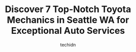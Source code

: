 ---
layout: ampstory
image: https://images.unsplash.com/photo-1636325778435-585ed877d753?ixlib=rb-4.0.3&ixid=MnwxMjA3fDB8MHxwaG90by1wYWdlfHx8fGVufDB8fHx8&auto=format&fit=crop&w=640&h=853&q=80
author: techidn
featured: false
description: Trust your vehicles maintenance and repairs to the 7 best Toyota Mechanic in Seattle WA, USA. With their extensive experience, cutting-edge technology, and commitment to customer satisfacti
title: Discover 7 Top-Notch Toyota Mechanics in Seattle WA for Exceptional Auto Services
cover:
   title: Discover 7 Top-Notch Toyota Mechanics in Seattle WA for Exceptional Auto Services
   subtitle: Rickpate
   background: https://images.unsplash.com/photo-1636325778435-585ed877d753?ixlib=rb-4.0.3&ixid=MnwxMjA3fDB8MHxwaG90by1wYWdlfHx8fGVufDB8fHx8&auto=format&fit=crop&w=640&h=853&q=80

pages: 
 - layout: thirds
   top: <h1>#1 Gregs Japanese Auto</h1>
   bottom: "<p>Ive been taking my car to this guys for many years and actually took my first car here as a teenager. I am old now. Lol  They have always treated me well and done great</p>"
   background: https://www.knot35.com/toplist/wp-content/uploads/2023/06/best-toyota-mechanic-1-in-seattle-wa-1685835435.jpeg
   backgroundblur: true
 - layout: thirds
   top: <h1>#2 Pacific Rim Automotive, Inc.</h1>
   bottom: "<p>3810 Stone Way N, Seattle, WA 98103, United States</p>"
   background: https://www.knot35.com/toplist/wp-content/uploads/2023/06/best-toyota-mechanic-2-in-seattle-wa-1685835436.jpeg
   cta:
      link: https://www.knot35.com/toplist/discover-7-top-notch-toyota-mechanics-in-seattle-wa-for-exceptional-auto-services/
      text: Discover 7 Top-Notch Toyota Mechanics in Seattle WA for Exceptional Auto Services
 - layout: thirds
   top: <h1>#3 No. 1 Japanese Auto Repair</h1>
   bottom: "<p>10218 Greenwood Ave N, Seattle, WA 98133, United States</p>"
   background: https://www.knot35.com/toplist/wp-content/uploads/2023/06/best-toyota-mechanic-3-in-seattle-wa-1685835437.jpeg
   cta:
      link: https://www.knot35.com/toplist/discover-7-top-notch-toyota-mechanics-in-seattle-wa-for-exceptional-auto-services/
      text: Discover 7 Top-Notch Toyota Mechanics in Seattle WA for Exceptional Auto Services
 - layout: thirds
   top: <h1>#4 Tomoko Auto Care Center</h1>
   bottom: "<p>5200 4th Ave S, Seattle, WA 98108, United States</p>"
   background: https://images.unsplash.com/photo-1488554378835-f7acf46e6c98?ixlib=rb-4.0.3&ixid=MnwxMjA3fDB8MHxwaG90by1wYWdlfHx8fGVufDB8fHx8&auto=format&fit=crop&w=640&h=853&q=80
   cta:
      link: https://www.knot35.com/toplist/discover-7-top-notch-toyota-mechanics-in-seattle-wa-for-exceptional-auto-services/
      text: Discover 7 Top-Notch Toyota Mechanics in Seattle WA for Exceptional Auto Services
 - layout: thirds
   top: <h1>#5 Matts Greenwood Auto Care</h1>
   bottom: "<p>7900 Greenwood Ave N, Seattle, WA 98103, United States</p>"
   background: https://images.unsplash.com/photo-1615749413727-825b59a857b5?ixlib=rb-4.0.3&ixid=MnwxMjA3fDB8MHxwaG90by1wYWdlfHx8fGVufDB8fHx8&auto=format&fit=crop&w=640&h=853&q=80
   cta:
      link: https://www.knot35.com/toplist/discover-7-top-notch-toyota-mechanics-in-seattle-wa-for-exceptional-auto-services/
      text: Discover 7 Top-Notch Toyota Mechanics in Seattle WA for Exceptional Auto Services
 - layout: thirds
   top: <h1>#6 The Import Doctors Foreign Auto Specialists</h1>
   bottom: "<p>7520 Aurora Ave N, Seattle, WA 98103, United States</p>"
   background: https://images.unsplash.com/photo-1531169509526-f8f1fdaa4a67?ixlib=rb-4.0.3&ixid=MnwxMjA3fDB8MHxwaG90by1wYWdlfHx8fGVufDB8fHx8&auto=format&fit=crop&w=640&h=853&q=80
   cta:
      link: https://www.knot35.com/toplist/discover-7-top-notch-toyota-mechanics-in-seattle-wa-for-exceptional-auto-services/
      text: Discover 7 Top-Notch Toyota Mechanics in Seattle WA for Exceptional Auto Services
 - layout: thirds
   top: <h1>#7 Loyal Automotive Inc.</h1>
   bottom: "<p>7724 24th Ave NW, Seattle, WA 98117, United States</p>"
   background: https://images.unsplash.com/photo-1515405295579-ba7b45403062?ixlib=rb-4.0.3&ixid=MnwxMjA3fDB8MHxwaG90by1wYWdlfHx8fGVufDB8fHx8&auto=format&fit=crop&w=640&h=853&q=80
   cta:
      link: https://www.knot35.com/toplist/discover-7-top-notch-toyota-mechanics-in-seattle-wa-for-exceptional-auto-services/
      text: Discover 7 Top-Notch Toyota Mechanics in Seattle WA for Exceptional Auto Services
 - layout: thirds
   middle: Continue reading...
   background: https://images.unsplash.com/photo-1533735380053-eb8d0759b24a?ixlib=rb-4.0.3&ixid=MnwxMjA3fDB8MHxwaG90by1wYWdlfHx8fGVufDB8fHx8&auto=format&fit=crop&w=640&h=853&q=80
   cta:
      link: https://www.knot35.com/toplist/discover-7-top-notch-toyota-mechanics-in-seattle-wa-for-exceptional-auto-services/
      text: Discover 7 Top-Notch Toyota Mechanics in Seattle WA for Exceptional Auto Services
      
---